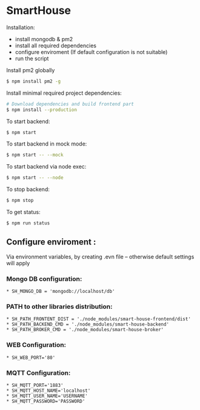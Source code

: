 # SmartHouse

Installation:
* install mongodb & pm2
* install all required dependencies
* configure enviroment (If default configuration is not suitable)
* run the script

Install pm2 globally
```sh
$ npm install pm2 -g
```

Install minimal required project dependencies:
```sh
# Download dependencies and build frontend part
$ npm install --production
```

To start backend:
```sh
$ npm start
```

To start backend in mock mode:
```sh
$ npm start -- --mock
```

To start backend via node exec:
```sh
$ npm start -- --node
```

To stop backend:
```sh
$ npm stop
```

To get status:
```sh
$ npm run status
```

## Configure enviroment :
Via environment variables, by creating
.evn file – otherwise default settings will apply

### Mongo DB configuration:
    * SH_MONGO_DB = 'mongodb://localhost/db'    

### PATH to other libraries distribution:
    * SH_PATH_FRONTENT_DIST = './node_modules/smart-house-frontend/dist'
    * SH_PATH_BACKEND_CMD = './node_modules/smart-house-backend'
    * SH_PATH_BROKER_CMD = './node_modules/smart-house-broker'

### WEB Configuration:
    * SH_WEB_PORT='80'

### MQTT Configuration:
    * SH_MQTT_PORT='1883'
    * SH_MQTT_HOST_NAME='localhost'
    * SH_MQTT_USER_NAME='USERNAME'
    * SH_MQTT_PASSWORD='PASSWORD'
